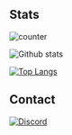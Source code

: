 ## Stats
![counter](https://enxh8yo4cinf6yt.m.pipedream.net)

![Github stats](https://github-readme-stats.vercel.app/api?username=ssheera&count_private=true&theme=synthwave&show_icons=true)

[![Top Langs](https://github-readme-stats.vercel.app/api/top-langs/?username=ssheera&count_private=true&theme=synthwave)](https://github.com/anuraghazra/github-readme-stats)

## Contact
[![Discord](https://badgen.net/badge/icon/discord?icon=discord&label=dramatically)](https://discord.com/users/208646405810683906)
